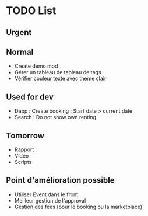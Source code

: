 # TODO List

## Urgent

## Normal

* Create demo mod
* Gérer un tableau de tableau de tags
* Vérifier couleur texte avec theme clair

## Used for dev

* Dapp : Create booking : Start date > current date
* Search : Do not show own renting

## Tomorrow

* Rapport
* Vidéo
* Scripts

## Point d'amélioration possible

* Utiliser Event dans le front
* Meilleur gestion de l'approval
* Gestion des fees (pour le booking ou la marketplace)
